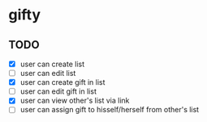 # gifty

## TODO
- [x] user can create list
- [ ] user can edit list
- [x] user can create gift in list 
- [ ] user can edit gift in list 
- [x] user can view other's list via link
- [ ] user can assign gift to hisself/herself from other's list
